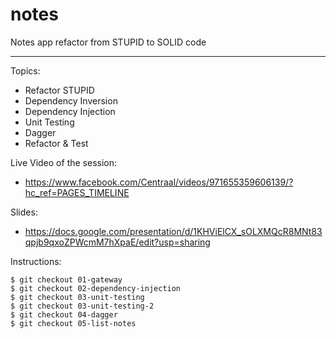 # notes
Notes app refactor from STUPID to SOLID code

-------

Topics:
* Refactor STUPID
* Dependency Inversion
* Dependency Injection
* Unit Testing
* Dagger
* Refactor & Test

Live Video of the session:
* https://www.facebook.com/Centraal/videos/971655359606139/?hc_ref=PAGES_TIMELINE

Slides:
* https://docs.google.com/presentation/d/1KHViElCX_sOLXMQcR8MNt83qpjb9qxoZPWcmM7hXpaE/edit?usp=sharing

Instructions:
``` 
$ git checkout 01-gateway
$ git checkout 02-dependency-injection
$ git checkout 03-unit-testing
$ git checkout 03-unit-testing-2
$ git checkout 04-dagger
$ git checkout 05-list-notes
```
